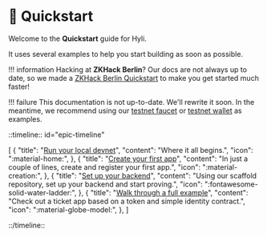 # :checkered_flag: Quickstart

Welcome to the **Quickstart** guide for Hyli.

It uses several examples to help you start building as soon as possible.

!!! information
    Hacking at **ZKHack Berlin**? Our docs are not always up to date, so we made a [ZKHack Berlin Quickstart](../zkhack.md) to make you get started much faster!

!!! failure
    This documentation is not up-to-date. We'll rewrite it soon. In the meantime, we recommend using our [testnet faucet](https://github.com/hyli-org/faucet) or [testnet wallet](https://github.com/hyli-org/wallet) as examples.

::timeline:: id="epic-timeline"

[
    {
        "title": "[Run your local devnet](./devnet.md)",
        "content": "Where it all begins.",
        "icon": ":material-home:",
    },
    {
        "title": "[Create your first app](./your-first-app.md)",
        "content": "In just a couple of lines, create and register your first app.",
        "icon": ":material-creation:",
    },
    {
        "title": "[Set up your backend](./scaffold.md)",
        "content": "Using our scaffold repository, set up your backend and start proving.",
        "icon": ":fontawesome-solid-water-ladder:",
    },
    {
        "title": "[Walk through a full example](./example/index.md)",
        "content": "Check out a ticket app based on a token and simple identity contract.",
        "icon": ":material-globe-model:",
    },
]

::/timeline::
